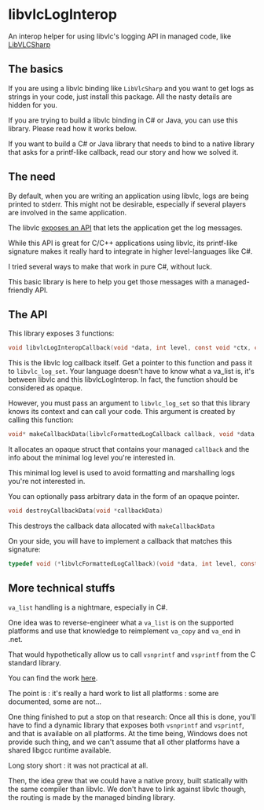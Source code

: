 # libvlcLogInterop

An interop helper for using libvlc's logging API in managed code, like [LibVLCSharp](https://code.videolan.org/videolan/LibVLCSharp/)

## The basics

If you are using a libvlc binding like `LibVlcSharp` and you want to get logs as strings in your code, just install this package. All the nasty details are hidden for you.

If you are trying to build a libvlc binding in C# or Java, you can use this library. Please read how it works below.

If you want to build a C# or Java library that needs to bind to a native library that asks for a printf-like callback, read our story and how we solved it.

## The need
By default, when you are writing an application using libvlc, logs are being printed to stderr. This might not be desirable, especially if several players are involved in the same application.

The libvlc [exposes an API](https://www.videolan.org/developers/vlc/doc/doxygen/html/group__libvlc__log.html) that lets the application get the log messages.

While this API is great for C/C++ applications using libvlc, its printf-like signature makes it really hard to integrate in higher level-languages like C#.

I tried several ways to make that work in pure C#, without luck.

This basic library is here to help you get those messages with a managed-friendly API.

## The API

This library exposes 3 functions:

```C
void libvlcLogInteropCallback(void *data, int level, const void *ctx, const char *fmt, va_list args)
```

This is the libvlc log callback itself. Get a pointer to this function and pass it to `libvlc_log_set`. Your language doesn't have to know what a va_list is, it's between libvlc and this libvlcLogInterop. In fact, the function should be considered as opaque.

However, you must pass an argument to `libvlc_log_set` so that this library knows its context and can call your code. This argument is created by calling this function:

```C
void* makeCallbackData(libvlcFormattedLogCallback callback, void *data, int minLevel)
```

It allocates an opaque struct that contains your managed `callback` and the info about the minimal log level you're interested in. 

This minimal log level is used to avoid formatting and marshalling logs you're not interested in.

You can optionally pass arbitrary data in the form of an opaque pointer.

```C
void destroyCallbackData(void *callbackData)
```

This destroys the callback data allocated with `makeCallbackData`


On your side, you will have to implement a callback that matches this signature:

```C
typedef void (*libvlcFormattedLogCallback)(void *data, int level, const void *ctx, const char *message);
```

## More technical stuffs

`va_list` handling is a nightmare, especially in C#.

One idea was to reverse-engineer what a `va_list` is on the supported platforms and use that knowledge to reimplement `va_copy` and `va_end` in .net.

That would hypothetically allow us to call `vsnprintf` and `vsprintf` from the C standard library.

You can find the work [here](https://github.com/jeremyVignelles/va-list-interop-demo).

The point is : it's really a hard work to list all platforms : some are documented, some are not... 

One thing finished to put a stop on that research: Once all this is done, you'll have to find a dynamic library that exposes both `vsnprintf` and `vsprintf`, and that is available on all platforms. At the time being, Windows does not provide such thing, and we can't assume that all other platforms have a shared libgcc runtime available.

Long story short : it was not practical at all.

Then, the idea grew that we could have a native proxy, built statically with the same compiler than libvlc. We don't have to link against libvlc though, the routing is made by the managed binding library.